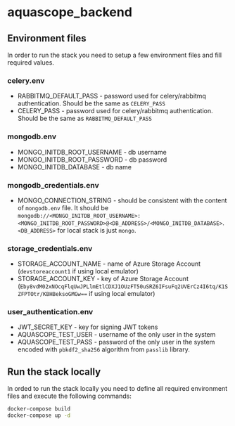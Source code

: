 # aquascope_backend

## Environment files
In order to run the stack you need to setup a few environment files and fill required values.

### celery.env
* RABBITMQ_DEFAULT_PASS - password used for celery/rabbitmq authentication. Should be the same as `CELERY_PASS`
* CELERY_PASS - password used for celery/rabbitmq authentication. Should be the same as `RABBITMQ_DEFAULT_PASS`

### mongodb.env
* MONGO_INITDB_ROOT_USERNAME - db username
* MONGO_INITDB_ROOT_PASSWORD - db password
* MONGO_INITDB_DATABASE - db name

### mongodb_credentials.env
* MONGO_CONNECTION_STRING - should be consistent with the content of `mongodb.env` file. It should be `mongodb://<MONGO_INITDB_ROOT_USERNAME>:<MONGO_INITDB_ROOT_PASSWORD>@<DB_ADDRESS>/<MONGO_INITDB_DATABASE>`. `<DB_ADDRESS>` for local stack is just `mongo`.

### storage_credentials.env
* STORAGE_ACCOUNT_NAME - name of Azure Storage Account (`devstoreaccount1` if using local emulator)
* STORAGE_ACCOUNT_KEY - key of Azure Storage Account (`Eby8vdM02xNOcqFlqUwJPLlmEtlCDXJ1OUzFT50uSRZ6IFsuFq2UVErCz4I6tq/K1SZFPTOtr/KBHBeksoGMGw==` if using local emulator)

### user_authentication.env
* JWT_SECRET_KEY - key for signing JWT tokens
* AQUASCOPE_TEST_USER - username of the only user in the system
* AQUASCOPE_TEST_PASS - password of the only user in the system encoded with `pbkdf2_sha256` algorithm from `passlib` library.


## Run the stack locally
In orded to run the stack locally you need to define all required environment files and execute the following commands:
```bash
docker-compose build
docker-compose up -d
```
